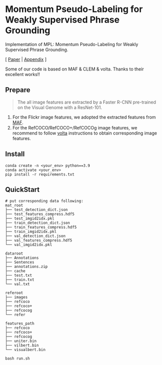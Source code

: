 # Momentum Pseudo-Labeling for Weakly Supervised Phrase Grounding
Implementation of MPL: Momentum Pseudo-Labeling for Weakly Supervised Phrase Grounding.

[ [Paper](-) | [Appendix](assets/appendix.pdf) ]

Some of our code is based on MAF & CLEM & volta. Thanks to their excellent works!!

## Prepare
> The all image features are extracted by a Faster R-CNN pre-trained on the Visual Genome with a ResNet-101.
1. For the Flickr image features, we adopted the extracted features from [MAF](https://github.com/qinzzz/Multimodal-Alignment-Framework).
2. For the RefCOCO/RefCOCO+/RefCOCOg image features, we recommend to follow [volta](https://github.com/e-bug/volta/blob/main/data/README.md) instructions to obtain corresponding image features.

## Install
``` shell
conda create -n <your_env> python==3.9
conda activate <your_env>
pip install -r requirements.txt
```
## QuickStart
```shell
# put corresponding data following:
mat_root
├── test_detection_dict.json
├── test_features_compress.hdf5
├── test_imgid2idx.pkl
├── train_detection_dict.json
├── train_features_compress.hdf5
├── train_imgid2idx.pkl
├── val_detection_dict.json
├── val_features_compress.hdf5
└── val_imgid2idx.pkl

dataroot
├── Annotations
├── Sentences
├── annotations.zip
├── cache
├── test.txt
├── train.txt
└── val.txt

referoot
├── images
├── refcoco
├── refcoco+
├── refcocog
└── refer

features_path
├── refcoco
├── refcoco+
├── refcocog
├── uniter.bin
├── vilbert.bin
└── visualbert.bin

bash run.sh
```
